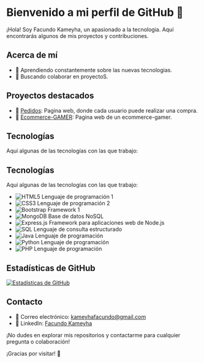 # Bienvenido a mi perfil de GitHub 👋

¡Hola! Soy Facundo Kameyha, un apasionado a la tecnologia. Aquí encontrarás algunos de mis proyectos y contribuciones.

## Acerca de mí

- 🌱 Aprendiendo constantemente sobre las nuevas tecnologias.
- 👯 Buscando colaborar en proyectoS.

## Proyectos destacados

- 🚀 [Pedidos](https://github.com/KameyhaFacundo/Pedidos-Frontend): Pagina web, donde cada usuario puede realizar una compra.
- 🌟 [Ecommerce-GAMER](https://github.com/KameyhaFacundo/Ecommerce-gamer): Pagina web de un ecommerce-gamer.

## Tecnologías

Aquí algunas de las tecnologías con las que trabajo:

## Tecnologías

Aquí algunas de las tecnologías con las que trabajo:

- ![HTML5](https://img.shields.io/badge/HTML5-E34F26?style=flat-square&logo=html5&logoColor=white) Lenguaje de programación 1
- ![CSS3](https://img.shields.io/badge/CSS3-1572B6?style=flat-square&logo=css3&logoColor=white) Lenguaje de programación 2
- ![Bootstrap](https://img.shields.io/badge/Bootstrap-563D7C?style=flat-square&logo=bootstrap&logoColor=white) Framework 1
- ![MongoDB](https://img.shields.io/badge/MongoDB-47A248?style=flat-square&logo=mongodb&logoColor=white) Base de datos NoSQL
- ![Express.js](https://img.shields.io/badge/Express.js-000000?style=flat-square&logo=express&logoColor=white) Framework para aplicaciones web de Node.js
- ![SQL](https://img.shields.io/badge/SQL-003B57?style=flat-square&logo=postgresql&logoColor=white) Lenguaje de consulta estructurado
- ![Java](https://img.shields.io/badge/Java-007396?style=flat-square&logo=java&logoColor=white) Lenguaje de programación
- ![Python](https://img.shields.io/badge/Python-3776AB?style=flat-square&logo=python&logoColor=white) Lenguaje de programación
- ![PHP](https://img.shields.io/badge/PHP-777BB4?style=flat-square&logo=php&logoColor=white) Lenguaje de programación


## Estadísticas de GitHub

[![Estadísticas de GitHub](https://github-readme-stats.vercel.app/api?username=KameyhaFacundo&show_icons=true&count_private=true&hide=contribs)](https://github.com/KameyhaFacundo)

## Contacto

- 📧 Correo electrónico: kameyhafacundo@gmail.com
- 💼 LinkedIn: [Facundo Kameyha](https://www.linkedin.com/in/facundo-kameyha/)

¡No dudes en explorar mis repositorios y contactarme para cualquier pregunta o colaboración!

¡Gracias por visitar! 🚀


